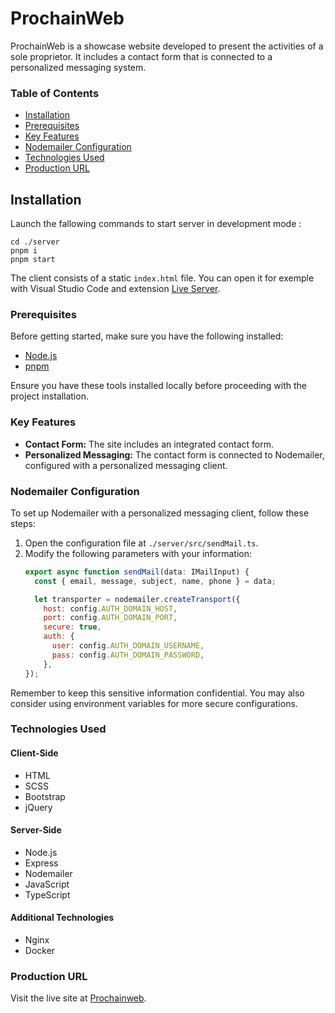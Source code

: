 # ProchainWeb

ProchainWeb is a showcase website developed to present the activities of a sole proprietor. It includes a contact form that is connected to a personalized messaging system.

### Table of Contents

- [Installation](#installation)
- [Prerequisites](#prerequisites)
- [Key Features](#key-features)
- [Nodemailer Configuration](#nodemailer-configuration)
- [Technologies Used](#technologies-used)
- [Production URL](#production-url)

## Installation
Launch the fallowing commands to start server in development mode :

    cd ./server
    pnpm i
    pnpm start

  The client consists of a static `index.html` file. You can open it for exemple with Visual Studio Code and extension [Live Server](https://marketplace.visualstudio.com/items?itemName=ritwickdey.LiveServer).

### Prerequisites

Before getting started, make sure you have the following installed:

- [Node.js](https://nodejs.org/)
- [pnpm](https://pnpm.io/)

Ensure you have these tools installed locally before proceeding with the project installation.

### Key Features

- **Contact Form:** The site includes an integrated contact form.
- **Personalized Messaging:** The contact form is connected to Nodemailer, configured with a personalized messaging client.

### Nodemailer Configuration

To set up Nodemailer with a personalized messaging client, follow these steps:

1. Open the configuration file at `./server/src/sendMail.ts`.
2. Modify the following parameters with your information:
    ```js
    export async function sendMail(data: IMailInput) {
      const { email, message, subject, name, phone } = data;

      let transporter = nodemailer.createTransport({
        host: config.AUTH_DOMAIN_HOST,
        port: config.AUTH_DOMAIN_PORT,
        secure: true,
        auth: {
          user: config.AUTH_DOMAIN_USERNAME,
          pass: config.AUTH_DOMAIN_PASSWORD,
        },
    });

Remember to keep this sensitive information confidential. You may also consider using environment variables for more secure configurations.

### Technologies Used

#### Client-Side
- HTML
- SCSS
- Bootstrap
- jQuery

#### Server-Side
- Node.js
- Express
- Nodemailer
- JavaScript
- TypeScript

#### Additional Technologies
- Nginx
- Docker

### Production URL
Visit the live site at [Prochainweb](https://www.prochainweb.com/).
